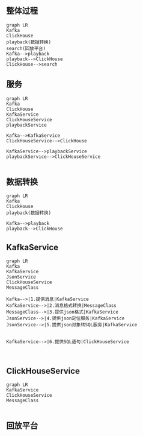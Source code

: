 ## 整体过程

```mermaid
graph LR
Kafka
ClickHouse
playback(数据转换)
search(回放平台)
Kafka-->playback
playback-->ClickHouse
ClickHouse-->search

```


## 服务

```mermaid
graph LR
Kafka
ClickHouse
KafkaService
ClickHouseService
playbackService

Kafka-->KafkaService
ClickHouseService-->ClickHouse

KafkaService-->playbackService
playbackService-->ClickHouseService


```

## 数据转换

```mermaid
graph LR
Kafka
ClickHouse
playback(数据转换)

Kafka-->playback
playback-->ClickHouse
```







## KafkaService
```mermaid
graph LR
Kafka
KafkaService
JsonService
ClickHouseService
MessageClass

Kafka-->|1.提供消息|KafkaService
KafkaService-->|2.消息格式转换|MessageClass
MessageClass-->|3.提供json格式|KafkaService
JsonService-->|4.提供json定位服务|KafkaService
JsonService-->|5.提供json对象转SQL服务|KafkaService


KafkaService-->|6.提供SQL语句|ClickHouseService



```


## ClickHouseService
```mermaid
graph LR
KafkaService
ClickHouseService
MessageClass


```

## 回放平台